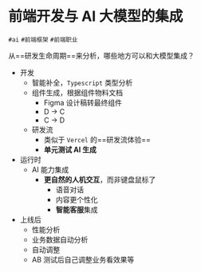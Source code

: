 
# 前端开发与 AI 大模型的集成


`#ai` `#前端框架` `#前端职业` 


从==研发生命周期==来分析，哪些地方可以和大模型集成？

- 开发 
	- 智能补全，`Typescript` 类型分析
	- 组件生成，根据组件物料文档
		- Figma 设计稿转最终组件
		- D  →  C 
		- C  →  D
	- 研发流
		- 类似于 `Vercel` 的==研发流体验==
		- **单元测试 AI 生成**
- 运行时
	- AI 能力集成
		- **更自然的人机交互**，而非键盘鼠标了
			- 语音对话
			- 内容更个性化
			- **智能客服**集成
- 上线后
	- 性能分析
	- 业务数据自动分析
	- 自动调整
	- AB 测试后自己调整业务看效果等